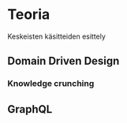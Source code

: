 # Teoria

Keskeisten käsitteiden esittely

## Domain Driven Design

### Knowledge crunching

## GraphQL
